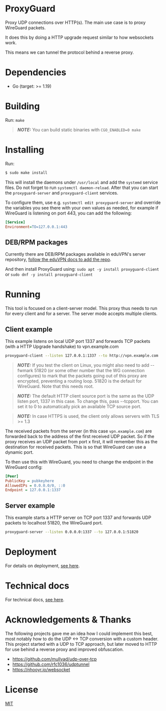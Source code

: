 # ProxyGuard

Proxy UDP connections over HTTP(s). The main use case is to proxy WireGuard packets.

It does this by doing a HTTP upgrade request similar to how websockets work.

This means we can tunnel the protocol behind a reverse proxy.

# Dependencies

- Go (target: >= 1.19)

# Building

Run: `make`

> **_NOTE:_**  You can build static binaries with `CGO_ENABLED=0 make`

# Installing

Run:

```bash
$ sudo make install
```

This will install the daemons under `/usr/local` and add the `systemd` 
service files. Do not forget to run `systemctl daemon-reload`. After that you
can start the `proxyguard-server` and `proxyguard-client` services.

To configure them, use e.g. `systemctl edit proxyguard-server` and override the
variables you see there with your own values as needed, for example if 
WireGuard is listening on port 443, you can add the following:

```ini
[Service]
Environment=TO=127.0.0.1:443
```

## DEB/RPM packages

Currently there are DEB/RPM packages available in eduVPN's server repository, [follow the eduVPN docs to add the repo](https://docs.eduvpn.org/server/v3/repo.html).

And then install ProxyGuard using: `sudo apt -y install proxyguard-client` or `sudo dnf -y install proxyguard-client` 

# Running
This tool is focused on a client-server model. This proxy thus needs to run for every client and for a server. The server mode accepts multiple clients.

## Client example

This example listens on local UDP port 1337 and forwards TCP packets (with a HTTP Upgrade handshake) to vpn.example.com

```bash
proxyguard-client --listen 127.0.0.1:1337 --to http://vpn.example.com
```

> **_NOTE:_**  If you test the client on Linux, you might also need to add --fwmark 51820 (or some other number that the WG connection configures) to mark that the packets going out of this proxy are encrypted, preventing a routing loop. 51820 is the default for WireGuard. Note that this needs root.

> **_NOTE:_**  The default HTTP client source port is the same as the UDP listen port, 1337 in this case. To change this, pass --tcpport. You can set it to 0 to automatically pick an available TCP source port.

> **_NOTE:_**  In case HTTPS is used, the client only allows servers with TLS >= 1.3

The received packets from the server (in this case `vpn.example.com`) are forwarded back to the address of the first received UDP packet. So if the proxy receives an UDP packet from port x first, it will remember this as the destination for received packets. This is so that WireGuard can use a dynamic port.


To then use this with WireGuard, you need to change the endpoint in the WireGuard config:

```ini
[Peer]
PublicKey = pubkeyhere
AllowedIPs = 0.0.0.0/0, ::0
Endpoint = 127.0.0.1:1337
```

## Server example

This example starts a HTTP server on TCP port 1337 and forwards UDP packets to localhost 51820, the WireGuard port.

```bash
proxyguard-server --listen 0.0.0.0:1337 --to 127.0.0.1:51820
```

# Deployment
For details on deployment, [see here](./deploy.md).

# Technical docs
For technical docs, [see here](./technical.md).

# Acknowledgements & Thanks

The following projects gave me an idea how I could implement this best, most notably how to do the UDP <-> TCP conversion with a custom header. This project started with a UDP to TCP approach, but later moved to HTTP for use behind a reverse proxy and improved obfuscation.
- https://github.com/mullvad/udp-over-tcp
- https://github.com/rfc1036/udptunnel
- https://nhooyr.io/websocket

# License
[MIT](./LICENSE)
